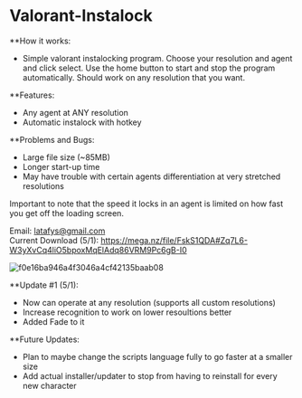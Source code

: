 # Valorant-Instalock

**How it works:
- Simple valorant instalocking program. Choose your resolution and agent and click select. Use the home button to start and stop the program automatically. Should work on any resolution that you want.

**Features:
- Any agent at ANY resolution
- Automatic instalock with hotkey

**Problems and Bugs:
- Large file size (~85MB)
- Longer start-up time
- May have trouble with certain agents differentiation at very stretched resolutions


Important to note that the speed it locks in an agent is limited on how fast you get off the loading screen.  

Email: latafys@gmail.com                                                                                                                                                
Current Download (5/1): https://mega.nz/file/FskS1QDA#Zq7L6-W3yXvCq4liO5bpoxMqElAdq86VRM9Pc6gB-I0

![f0e16ba946a4f3046a4cf42135baab08](https://user-images.githubusercontent.com/103542834/166167239-79da38fd-b2c7-4299-8f77-fe715b324354.png)


**Update #1 (5/1): 
- Now can operate at any resolution  (supports all custom resolutions)
- Increase recognition to work on lower resoultions better
- Added Fade to it

**Future Updates:
- Plan to maybe change the scripts language fully to go faster at a smaller size
- Add actual installer/updater to stop from having to reinstall for every new character
